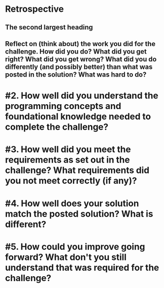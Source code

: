 # **Retrospective**
## The second largest heading
## Reflect on (think about) the work you did for the challenge. How did you do? What did you get right? What did you get wrong? What did you do differently (and possibly better) than what was posted in the solution? What was hard to do?
# #2. How well did you understand the programming concepts and foundational knowledge needed to complete the challenge?
# #3. How well did you meet the requirements as set out in the challenge? What requirements did you not meet correctly (if any)?
# #4. How well does your solution match the posted solution? What is different?
# #5. How could you improve going forward? What don't you still understand that was required for the challenge?
